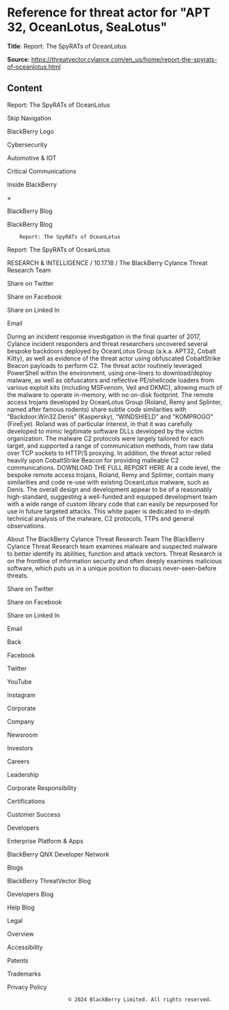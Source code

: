 # Reference for threat actor for "APT 32, OceanLotus, SeaLotus"

**Title**: Report: The SpyRATs of OceanLotus

**Source**: https://threatvector.cylance.com/en_us/home/report-the-spyrats-of-oceanlotus.html

## Content








Report: The SpyRATs of OceanLotus

































Skip Navigation






BlackBerry Logo































Cybersecurity


Automotive & IOT


Critical Communications


Inside BlackBerry











×




























BlackBerry Blog













BlackBerry Blog


        Report: The SpyRATs of OceanLotus
    










Report: The SpyRATs of OceanLotus




RESEARCH & INTELLIGENCE / 10.17.18 / 
The BlackBerry Cylance Threat Research Team






Share on Twitter







Share on Facebook







Share on Linked In







Email















During an incident response investigation in the final quarter of 2017, Cylance incident responders and threat researchers uncovered several bespoke backdoors deployed by OceanLotus Group (a.k.a. APT32, Cobalt Kitty), as well as evidence of the threat actor using obfuscated CobaltStrike Beacon payloads to perform C2. The threat actor routinely leveraged PowerShell within the environment, using one-liners to download/deploy malware, as well as obfuscators and reflective PE/shellcode loaders from various exploit kits (including MSFvenom, Veil and DKMC), allowing much of the malware to operate in-memory, with no on-disk footprint. The remote access trojans developed by OceanLotus Group (Roland, Remy and Splinter, named after famous rodents) share subtle code similarities with “Backdoor.Win32.Denis” (Kaspersky), “WINDSHIELD” and "KOMPROGO" (FireEye). Roland was of particular interest, in that it was carefully developed to mimic legitimate software DLLs developed by the victim organization. The malware C2 protocols were largely tailored for each target, and supported a range of communication methods, from raw data over TCP sockets to HTTP/S proxying. In addition, the threat actor relied heavily upon CobaltStrike Beacon for providing malleable C2 communications. DOWNLOAD THE FULL REPORT HERE At a code level, the bespoke remote access trojans, Roland, Remy and Splinter, contain many similarities and code re-use with existing OceanLotus malware, such as Denis. The overall design and development appear to be of a reasonably high-standard, suggesting a well-funded and equipped development team with a wide range of custom library code that can easily be repurposed for use in future targeted attacks. This white paper is dedicated to in-depth technical analysis of the malware, C2 protocols, TTPs and general observations. 







About The BlackBerry Cylance Threat Research Team
    The BlackBerry Cylance Threat Research team examines malware and suspected malware to better identify its abilities, function and attack vectors. Threat Research is on the frontline of information security and often deeply examines malicious software, which puts us in a unique position to discuss never-seen-before threats.









Share on Twitter







Share on Facebook







Share on Linked In







Email









Back













Facebook






Twitter





YouTube





Instagram
























Corporate
                              










Company


Newsroom


Investors


Careers


Leadership


Corporate Responsibility


Certifications


Customer Success







Developers
                              










Enterprise Platform & Apps


BlackBerry QNX Developer Network




Blogs
                              










BlackBerry ThreatVector Blog


Developers Blog


Help Blog







Legal
                              










Overview


Accessibility


Patents


Trademarks


Privacy Policy










                        © 2024 BlackBerry Limited. All rights reserved.
                    














